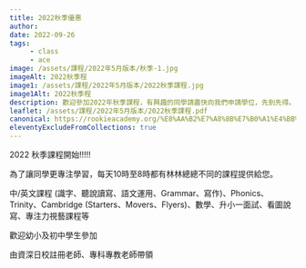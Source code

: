 ```yaml
---
title: 2022秋季優惠
author:
date: 2022-09-26
tags: 
     - class
     - ace
image: /assets/課程/2022年5月版本/秋季-1.jpg
imageAlt: 2022秋季程
image1: /assets/課程/2022年5月版本/2022秋季課程.jpg
image1Alt: 2022秋季程
description: 歡迎參加2022年秋季課程，有興趣的同學請盡快向我們申請學位，先到先得。
leaflet: /assets/課程/2022年5月版本/2022秋季課程.pdf
canonical: https://rookieacademy.org/%E8%AA%B2%E7%A8%8B%E7%B0%A1%E4%BB%8B/2022%E7%A7%8B%E5%AD%A3%E5%84%AA%E6%83%A0/
eleventyExcludeFromCollections: true
---
```

2022 秋季課程開始!!!!!

為了讓同學更專注學習，每天10時至8時都有林林總總不同的課程提供給您。

中/英文課程 (識字、聽說讀寫、語文運用、Grammar、寫作)、Phonics、Trinity、Cambridge (Starters、Movers、Flyers)、數學、升小一面試、看圖說寫、專注力視藝課程等

歡迎幼小及初中學生參加

由資深日校註冊老師、專科專教老師帶領
